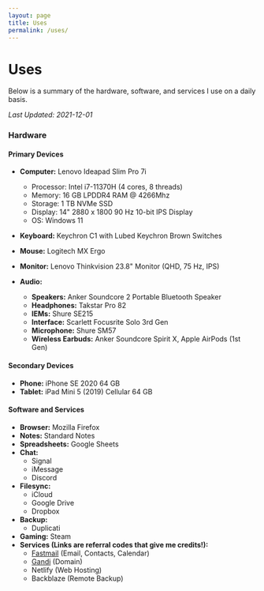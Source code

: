 ```yaml
---
layout: page
title: Uses
permalink: /uses/
---
```

# Uses

Below is a summary of the hardware, software, and services I use on a daily basis. 

*Last Updated: 2021-12-01*

### Hardware

<!--<figure style="width:500px">
 <a href="/images/uses_setup.jpg"><img src="/images/uses_setup_small.jpg" alt="My battlestation!"></a>
  <figcaption>My battlestation (photo is not up to date)</figcaption>
</figure>-->


#### Primary Devices
* **Computer:** Lenovo Ideapad Slim Pro 7i
	+ Processor: Intel i7-11370H (4 cores, 8 threads)
	+ Memory: 16 GB LPDDR4 RAM @ 4266Mhz
	+ Storage: 1 TB NVMe SSD
	+ Display: 14" 2880 x 1800 90 Hz 10-bit IPS Display
	+ OS: Windows 11 

* **Keyboard:** Keychron C1 with Lubed Keychron Brown Switches
* **Mouse:** Logitech MX Ergo
* **Monitor:** Lenovo Thinkvision 23.8" Monitor (QHD, 75 Hz, IPS)
* **Audio:**
	+ **Speakers:** Anker Soundcore 2 Portable Bluetooth Speaker
	+ **Headphones:** Takstar Pro 82
	+ **IEMs:** Shure SE215
	+ **Interface:** Scarlett Focusrite Solo 3rd Gen
	+ **Microphone:** Shure SM57 
	+ **Wireless Earbuds:** Anker Soundcore Spirit X, Apple AirPods (1st Gen)

#### Secondary Devices

* **Phone:** iPhone SE 2020 64 GB
* **Tablet:** iPad Mini 5 (2019) Cellular 64 GB

#### Software and Services

* **Browser:** Mozilla Firefox
* **Notes:** Standard Notes
* **Spreadsheets:**  Google Sheets
* **Chat:**
	+ Signal
	+ iMessage
	+ Discord
* **Filesync:** 
	+ iCloud
	+ Google Drive
	+ Dropbox
* **Backup:**
	+ Duplicati
* **Gaming:** Steam
* **Services (Links are referral codes that give me credits!):**
	+ [Fastmail](https://ref.fm/u24999624) (Email, Contacts, Calendar)
	+ [Gandi](https://gandi.link/f/c862dae1) (Domain)
	+ Netlify (Web Hosting)
	+ Backblaze (Remote Backup)
